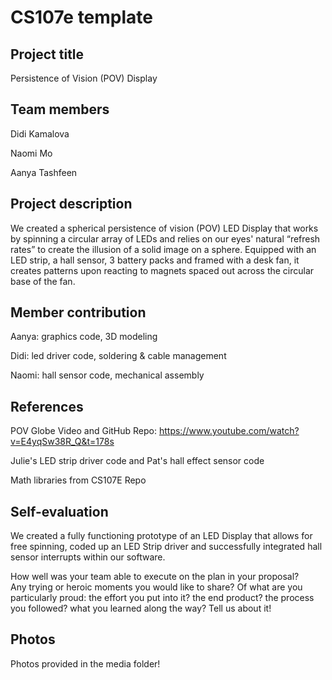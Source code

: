 # CS107e template
## Project title
Persistence of Vision (POV) Display

## Team members
Didi Kamalova

Naomi Mo

Aanya Tashfeen

## Project description
We created a spherical persistence of vision (POV) LED Display that works by spinning a circular array of LEDs and relies on our eyes' natural “refresh rates” to create the illusion of a solid image on a sphere. Equipped with an LED strip, a hall sensor, 3 battery packs and framed with a desk fan, it creates patterns upon reacting to magnets spaced out across the circular base of the fan.

## Member contribution
Aanya: graphics code, 3D modeling


Didi: led driver code, soldering & cable management


Naomi: hall sensor code, mechanical assembly

## References
POV Globe Video and GitHub Repo: https://www.youtube.com/watch?v=E4yqSw38R_Q&t=178s


Julie's LED strip driver code and Pat's hall effect sensor code


Math libraries from CS107E Repo

## Self-evaluation
We created a fully functioning prototype of an LED Display that allows for free spinning, coded up an LED Strip driver and successfully integrated hall sensor interrupts within our software.

How well was your team able to execute on the plan in your proposal?  
Any trying or heroic moments you would like to share? Of what are you particularly proud: the effort you put into it? the end product? 
the process you followed? what you learned along the way? Tell us about it!


## Photos
Photos provided in the media folder!

